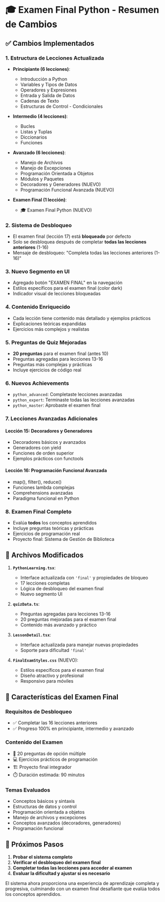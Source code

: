 # 🎓 Examen Final Python - Resumen de Cambios

## ✅ Cambios Implementados

### 1. **Estructura de Lecciones Actualizada**
- **Principiante (6 lecciones)**: 
  - Introducción a Python
  - Variables y Tipos de Datos
  - Operadores y Expresiones
  - Entrada y Salida de Datos
  - Cadenas de Texto
  - Estructuras de Control - Condicionales

- **Intermedio (4 lecciones)**:
  - Bucles
  - Listas y Tuplas
  - Diccionarios
  - Funciones

- **Avanzado (6 lecciones)**:
  - Manejo de Archivos
  - Manejo de Excepciones
  - Programación Orientada a Objetos
  - Módulos y Paquetes
  - Decoradores y Generadores (NUEVO)
  - Programación Funcional Avanzada (NUEVO)

- **Examen Final (1 lección)**:
  - 🎓 Examen Final Python (NUEVO)

### 2. **Sistema de Desbloqueo**
- El examen final (lección 17) está **bloqueado** por defecto
- Solo se desbloquea después de completar **todas las lecciones anteriores** (1-16)
- Mensaje de desbloqueo: "Completa todas las lecciones anteriores (1-16)"

### 3. **Nuevo Segmento en UI**
- Agregado botón "EXAMEN FINAL" en la navegación
- Estilos específicos para el examen final (color dark)
- Indicador visual de lecciones bloqueadas

### 4. **Contenido Enriquecido**
- Cada lección tiene contenido más detallado y ejemplos prácticos
- Explicaciones teóricas expandidas
- Ejercicios más complejos y realistas

### 5. **Preguntas de Quiz Mejoradas**
- **20 preguntas** para el examen final (antes 10)
- Preguntas agregadas para lecciones 13-16
- Preguntas más complejas y prácticas
- Incluye ejercicios de código real

### 6. **Nuevos Achievements**
- `python_advanced`: Completaste lecciones avanzadas
- `python_expert`: Terminaste todas las lecciones avanzadas
- `python_master`: Aprobaste el examen final

### 7. **Lecciones Avanzadas Adicionales**

#### Lección 15: Decoradores y Generadores
- Decoradores básicos y avanzados
- Generadores con yield
- Funciones de orden superior
- Ejemplos prácticos con functools

#### Lección 16: Programación Funcional Avanzada
- map(), filter(), reduce()
- Funciones lambda complejas
- Comprehensions avanzadas
- Paradigma funcional en Python

### 8. **Examen Final Completo**
- Evalúa **todos** los conceptos aprendidos
- Incluye preguntas teóricas y prácticas
- Ejercicios de programación real
- Proyecto final: Sistema de Gestión de Biblioteca

## 🔧 Archivos Modificados

1. **`PythonLearning.tsx`**:
   - Interface actualizada con `'final'` y propiedades de bloqueo
   - 17 lecciones completas
   - Lógica de desbloqueo del examen final
   - Nuevo segmento UI

2. **`quizData.ts`**:
   - Preguntas agregadas para lecciones 13-16
   - 20 preguntas mejoradas para el examen final
   - Contenido más avanzado y práctico

3. **`LessonDetail.tsx`**:
   - Interface actualizada para manejar nuevas propiedades
   - Soporte para dificultad `'final'`

4. **`FinalExamStyles.css`** (NUEVO):
   - Estilos específicos para el examen final
   - Diseño atractivo y profesional
   - Responsivo para móviles

## 🎯 Características del Examen Final

### Requisitos de Desbloqueo
- ✅ Completar las 16 lecciones anteriores
- ✅ Progreso 100% en principiante, intermedio y avanzado

### Contenido del Examen
- 📝 20 preguntas de opción múltiple
- 💻 Ejercicios prácticos de programación
- 🏗️ Proyecto final integrador
- ⏱️ Duración estimada: 90 minutos

### Temas Evaluados
- Conceptos básicos y sintaxis
- Estructuras de datos y control
- Programación orientada a objetos
- Manejo de archivos y excepciones
- Conceptos avanzados (decoradores, generadores)
- Programación funcional

## 🚀 Próximos Pasos

1. **Probar el sistema completo**
2. **Verificar el desbloqueo del examen final**
3. **Completar todas las lecciones para acceder al examen**
4. **Evaluar la dificultad y ajustar si es necesario**

El sistema ahora proporciona una experiencia de aprendizaje completa y progresiva, culminando con un examen final desafiante que evalúa todos los conceptos aprendidos.
